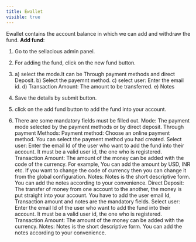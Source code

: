 ```yaml
---
title: Ewallet
visible: true
---
```


Ewallet contains the account balance in which we can add and withdraw the fund.
**Add fund**:
1. Go to the sellacious admin panel.
2. For adding the fund, click on the new fund button.
3. a) select the mode.It can be Through payment methods and direct Deposit.
   b) Select the payemnt method.
   c) select user: Enter the email id.
   d) Transaction Amount: The amount to be transferred.
   e) Notes
4. Save the details by submit button. 





1. click on the add fund button to add the fund into your account.
2. There are some mandatory fields must be filled out.
Mode:  The payment mode selected by the payment methods or by direct deposit.
Through payment Methods: 
 Payment method: Choose an online payment method. You can select the payment method you had created.
Select user: Enter the email Id of the user who want to add the fund into their account. It must be a valid user id, the one who is registered.
Transaction Amount: The amount of the money can be added with the code of the currency. For example, You can add the amount by USD, INR etc. If you want to change the code of currency then you can change it from the global configuration.
Notes: Notes is the short descriptive form. You can add the notes according to your convenience. 
 Direct Deposit: The transfer of money from one account to the another, the money is put straight into your account. You have to add the user email Id, Transaction amount and notes are the mandatory fields.
Select user: Enter the email Id of the user who want to add the fund into their account. It must be a valid user id, the one who is registered.
Transaction Amount: The amount of the money can be added with the currency.
Notes: Notes is the short descriptive form. You can add the notes according to your convenience.